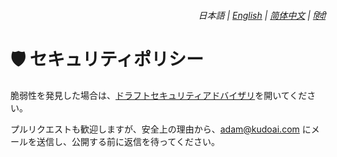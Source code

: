 <div align="right">
    <h6>
        <picture>
            <source type="image/svg+xml" media="(prefers-color-scheme: dark)" srcset="https://media.chatgptautorefresh.com/images/icons/earth/white/icon32.svg?latest">
            <img height=14 src="https://media.chatgptautorefresh.com/images/icons/earth/black/icon32.svg?latest">
        </picture>
        &nbsp;日本語 |
        <a href="../SECURITY.md">English</a> |
        <a href="../zh-cn/SECURITY.md">简体中文</a> |
        <a href="../hi/SECURITY.md">हिंदी</a>
    </h6>
</div>

# 🛡️ セキュリティポリシー

脆弱性を発見した場合は、[ドラフトセキュリティアドバイザリ](https://github.chatgptautorefresh.com/security/advisories/new)を開いてください。

プルリクエストも歓迎しますが、安全上の理由から、<adam@kudoai.com> にメールを送信し、公開する前に返信を待ってください。
